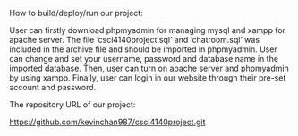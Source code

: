 How to build/deploy/run our project:

User can firstly download phpmyadmin for managing mysql and xampp for apache server.
The file ‘csci4140project.sql’ and ‘chatroom.sql’ was included in the archive file and should be imported in phpmyadmin.
User can change and set your username, password and database name in the imported database. 
Then, user can turn on apache server and phpmyadmin by using xampp.
Finally, user can login in our website through their pre-set account and password.

The repository URL of our project:

https://github.com/kevinchan987/csci4140project.git
